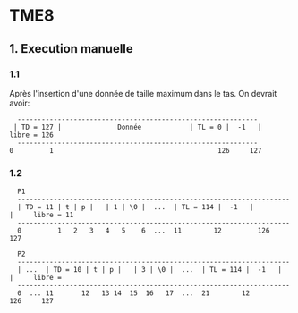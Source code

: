 # TME8

## 1. Execution manuelle

### 1.1

Après l'insertion d'une donnée de taille maximum dans le tas. On devrait avoir:  

      ------------------------------------------------------------
     | TD = 127 |              Donnée            | TL = 0 |  -1   |     libre = 126
      ------------------------------------------------------------
    0         1                                         126     127

### 1.2

      P1
      --------------------------------------------------------------------
      | TD = 11 | t | p |   | 1 | \0 |  ...  | TL = 114 |  -1   |         |     libre = 11
      --------------------------------------------------------------------
      0         1   2   3   4   5    6  ...  11        12         126     127

      P2
      --------------------------------------------------------------------
      | ...  | TD = 10 | t | p |   | 3 | \0 |  ...  | TL = 114 |  -1   |         |     libre =
      --------------------------------------------------------------------
      0  ... 11       12   13 14  15  16   17  ...  21        12         126     127
